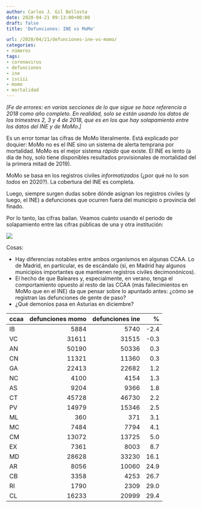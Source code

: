 ```yaml
---
author: Carlos J. Gil Bellosta
date: 2020-04-21 09:13:00+00:00
draft: false
title: 'Defunciones: INE vs MoMo'

url: /2020/04/21/defunciones-ine-vs-momo/
categories:
- números
tags:
- coronavirus
- defunciones
- ine
- isciii
- momo
- mortalidad
---
```


_[Fe de errores: en varias secciones de lo que sigue se hace referencia a 2018 como año completo. En realidad, solo se están usando los datos de los trimestres 2, 3 y 4 de 2018, que es en los que hay solapamiento entre los datos del INE y de MoMo.]_

Es un error tomar las cifras de MoMo literalmente. Está explicado por doquier: MoMo no es el INE sino un sistema de alerta temprana por mortalidad. MoMo es el mejor sistema _rápido_ que existe. El INE es lento (a día de hoy, solo tiene disponibles resultados provisionales de mortalidad del la primera mitad de 2019).

MoMo se basa en los registros civiles _informatizados_ (¿por qué no lo son _todos_ en 2020?). La cobertura del INE es completa.

Luego, siempre surgen dudas sobre dónde asignan los registros civiles (y luego, el INE) a defunciones que ocurren fuera del municipio o provincia del finado.

Por lo tanto, las cifras bailan. Veamos cuánto usando el periodo de solapamiento entre las cifras públicas de una y otra institución:

![](/wp-uploads/2020/04/ine_vs_momo.png#center)

Cosas:

* Hay diferencias notables entre ambos organismos en algunas CCAA. Lo de Madrid, en particular, es de escándalo (sí, en Madrid hay algunos municipios importantes que mantienen registros civiles decimonónicos).
* El hecho de que Baleares y, especialmente, en verano, tenga el comportamiento opuesto al resto de las CCAA (más fallecimientos en MoMo que en el INE) da que pensar sobre lo apuntado antes: ¿cómo se registran las defunciones de gente de paso?
* ¿Qué demonios pasa en Asturias en diciembre?

|  ccaa  | defunciones momo | defunciones ine | % |
|:------------| -------: | ---------:| ---------:|
| IB| 5884| 5740| -2.4  |
| VC| 31611| 31515| -0.3  |
| AN| 50190| 50336| 0.3  |
| CN| 11321| 11360| 0.3  |
| GA| 22413| 22682| 1.2  |
| NC| 4100| 4154| 1.3  |
| AS| 9204| 9366| 1.8  |
| CT| 45728| 46730| 2.2  |
| PV| 14979| 15346| 2.5  |
| ML| 360| 371| 3.1  |
| MC| 7484| 7794| 4.1  |
| CM| 13072| 13725| 5.0  |
| EX| 7361| 8003| 8.7  |
| MD| 28628| 33230| 16.1  |
| AR| 8056| 10060| 24.9  |
| CB| 3358| 4253| 26.7  |
| RI| 1790| 2309| 29.0  |
| CL| 16233| 20999| 29.4 |

